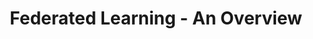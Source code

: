 ---
layout: distill
it_title:
title: Federated Learning - An Overview
university: Opening Future @ Officine Grandi Riparazioni (OGR), Torino
course: 
site:
years: [2022]
last_year: 2022
category: seminars
slides: ../assets/pdf/example_pdf.pdf
---